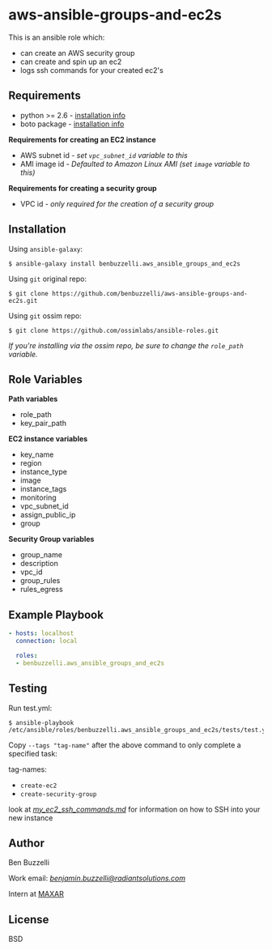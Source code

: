 # aws-ansible-groups-and-ec2s
This is an ansible role which:
* can create an AWS security group
* can create and spin up an ec2
* logs ssh commands for your created ec2's

Requirements
------------

* python >= 2.6 - [installation info](https://realpython.com/installing-python/)
* boto package - [installation info](https://pypi.org/project/boto/)

**Requirements for creating an EC2 instance**
* AWS subnet id - *set `vpc_subnet_id` variable to this*
* AMI image id - *Defaulted to Amazon Linux AMI (set `image` variable to this)*

**Requirements for creating a security group**
* VPC id - *only required for the creation of a security group*
  
Installation
------------

Using `ansible-galaxy`:
```
$ ansible-galaxy install benbuzzelli.aws_ansible_groups_and_ec2s
```

Using `git` original repo:
```
$ git clone https://github.com/benbuzzelli/aws-ansible-groups-and-ec2s.git
```

Using `git` ossim repo:
```
$ git clone https://github.com/ossimlabs/ansible-roles.git
```
*If you're installing via the ossim repo, be sure to change the `role_path` variable.*

Role Variables
--------------

**Path variables**
* role_path
* key_pair_path

**EC2 instance variables**
* key_name
* region
* instance_type
* image
* instance_tags
* monitoring
* vpc_subnet_id
* assign_public_ip
* group

**Security Group variables**
* group_name
* description
* vpc_id
* group_rules
* rules_egress

Example Playbook
----------------

```yml
- hosts: localhost
  connection: local

  roles:
  - benbuzzelli.aws_ansible_groups_and_ec2s
```

Testing
-------

Run test.yml:
```
$ ansible-playbook /etc/ansible/roles/benbuzzelli.aws_ansible_groups_and_ec2s/tests/test.yml
```

Copy `--tags "tag-name"` after the above command to only complete a specified task:

tag-names:
* `create-ec2`
* `create-security-group`


look at *[my_ec2_ssh_commands.md](https://github.com/benbuzzelli/aws-ansible-groups-and-ec2s/blob/master/files/my_ec2_ssh_commands.md)* for information on how to SSH into your new instance

Author
------

Ben Buzzelli

Work email: *benjamin.buzzelli@radiantsolutions.com*

Intern at [MAXAR](https://www.maxar.com/)

License
-------

BSD

